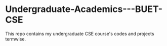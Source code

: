 # Undergraduate-Academics---BUET-CSE
This repo contains my undergraduate CSE course's codes and projects termwise.
